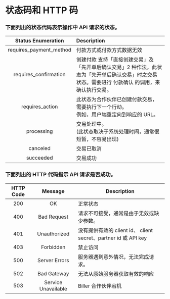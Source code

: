 # 状态码和 HTTP 码

### 下面列出的状态代码表示操作中 API 请求的状态。

|       Status Enumeration             | Description|
|:-------------------------:|:-----------|
|requires_payment_method|付款方式或付款方式数据无效|
|requires_confirmation|创建付款 支持「直接创建交易」及「先开单后确认交易」2 种作法，此状态为「先开单后确认交易」时之交易状态。需要进行 付款确认 的调用，来确认执行交易。|
|requires_action|此状态为合作伙伴已创建付款交易，需要执行下一个行动。<br>例如，用户端重定向到响应的 URL。|
|processing|交易处理中。<br>(此状态取决于系统处理时间，通常很短暂，不容易出现)|
|canceled| 交易已取消|
|succeeded| 交易成功|


### 下面列出的 HTTP 代码指示 API 请求是否成功。

|HTTP Code| Message|Description |
|:-------------------------:|:-----------:|----------------|
|200|OK|正常状态|
|400|Bad Request|请求不可接受，通常是由于无效或缺少参数。|
|401|Unauthorized|没有提供有效的 client id、 client secret、partner id 或 API key|
|403|Forbidden|禁止访问|
|500|Server Errors|服务器遇到意外情况，无法完成请求。|
|502|Bad Gateway|无法从原始服务器获取有效的响应|
|503|Service Unavailable|Biller 合作伙伴宕机|
